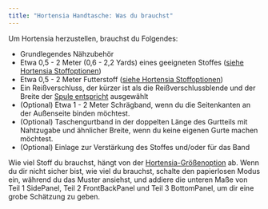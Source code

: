 ```yaml
---
title: "Hortensia Handtasche: Was du brauchst"
---
```


Um Hortensia herzustellen, brauchst du Folgendes:

- Grundlegendes Nähzubehör
- Etwa 0,5 - 2 Meter (0,6 - 2,2 Yards) eines geeigneten Stoffes ([siehe Hortensia Stoffoptionen](/docs/patterns/hortensia/fabric/))
- Etwa 0,5 - 2 Meter Futterstoff ([siehe Hortensia Stoffoptionen](/docs/patterns/hortensia/fabric/))
- Ein Reißverschluss, der kürzer ist als die Reißverschlussblende und der Breite der [Spule entspricht](/docs/patterns/hortensia/options/zippersize/) ausgewählt
- (Optional) Etwa 1 - 2 Meter Schrägband, wenn du die Seitenkanten an der Außenseite binden möchtest.
- (Optional) Taschengurtband in der doppelten Länge des Gurtteils mit Nahtzugabe und ähnlicher Breite, wenn du keine eigenen Gurte machen möchtest.
- (Optional) Einlage zur Verstärkung des Stoffes und/oder für das Band

<Note>

Wie viel Stoff du brauchst, hängt von der [Hortensia-Größenoption](/docs/patterns/hortensia/options/size/) ab. Wenn du dir nicht sicher bist, wie viel du brauchst, schalte den papierlosen Modus ein, während du das Muster ansiehst, und addiere die unteren Maße von Teil 1 SidePanel, Teil 2 FrontBackPanel und Teil 3 BottomPanel, um dir eine grobe Schätzung zu geben.

</Note>

